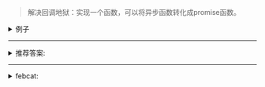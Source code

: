 
> 解决回调地狱：实现一个函数，可以将异步函数转化成promise函数。

<details>
<summary>例子</summary>
例如：```node```中```fs```模块的读文件```API```: ```fs.readFile(path[, options], callback)```；写文件```fs.writeFile(path[, options], callback)```。

当我们要对a.txt文件进行读取，写入'hello world'，再读取b.txt并将b.txt内容追加到a.txt：
**调用原生API写法如下：**
```js
import * as fs from 'fs';

// 读取
fs.readFile('a.txt', (error, data) => {
    if (error) {
        console.error(error);

        throw error;
    }

    console.log(data);
    const dataBuffer = new Uint8Array(Buffer.from('hello world'));

    fs.writeFile('a.txt', dataBuffer, error => {
        if (error) {
            console.error(error);

            throw error;
        }

        fs.readFile('b.txt', (error, data) => {
            if (error) {
                console.error(error);

                throw error;
            }

            fs.writeFile('a.txt', data, error => {
                if (error) {
                    console.error(error);

                    throw error;
                }
                // 如果...
            })
        })
    })
})
```
**将API封装程Promise后到写法如下：**
```js
import * as fs from 'fs';

const readFile = promisify(fs.readFile);
const writeFile = promisify(fs.writeFile);

(async () => {
   try {
        let data = await readFile('a.txt');

        console.log(data);

        const dataBuffer = new Uint8Array(Buffer.from('hello world'));

        await writeFile('a.txt', dataBuffer);

        data = await readFile('b.txt');

        await writeFile('a.txt', data);
   } catch (error) {
       console.error(error);
   }
})()
```
</details>

----

<details>
<summary>推荐答案:</summary>

```js
const promisify = fnWithCallback =>
    (...args) => new Promise((resolve, reject) =>
        fnWithCallback(
            ...args,
            (err, result) => err ? reject(err) : resolve(result)
        )
    )
```
</details>

----

<details>
<summary>febcat:</summary>

```javascript
const promisify = fuc => (file, dataBuffer) =>
  new Promise(resolve =>
    if (dataBuffer) { // write
      fuc(file, dataBuffer, err => {
        if(err) {
          console.log('write error', err)

          throw error
        } else resolve()
      })
    } else { // reade
      fuc(file, (err, data) => {
        if (err) {
          console.log('read error', err)

          throw error
        } else resolve(data)
      })
    }
  )
```

<details>
<summary>Xmtd:</summary>

```js
let promisify = function (fn) {
    return function (...args) {
        return new Promise((resolve, reject) => {
            fn(...args, (error, data) => {
                if (error) {
                    reject(error);
                }
                resolve(data);
            })
        })
    }
};
```

</details>

<details>
<summary>niannings:</summary>

```js
const promisify = fnWithCallback =>
    (...args) => new Promise((resolve, reject) =>
        fnWithCallback(
            ...args,
            (err, result) => err ? reject(err) : resolve(result)
        )
    )
```
</details>
